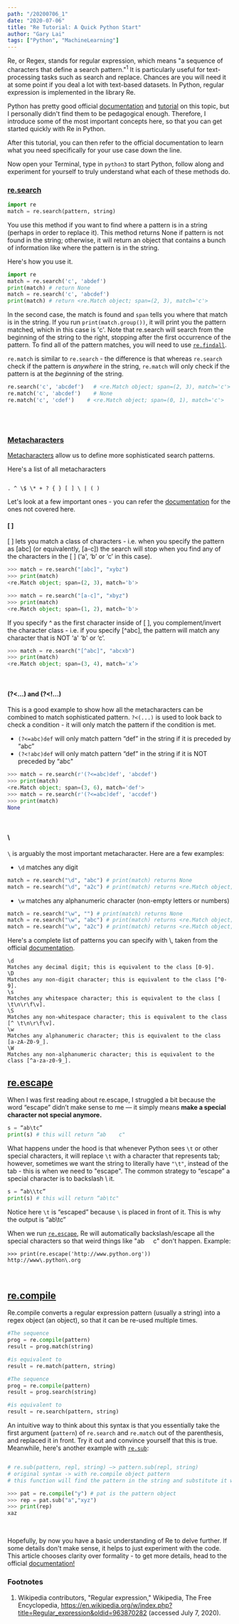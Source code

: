 ```yaml
---
path: "/20200706_1"
date: "2020-07-06"
title: "Re Tutorial: A Quick Python Start"
author: "Gary Lai"
tags: ["Python", "MachineLearning"]
---
```


Re, or Regex, stands for regular expression, which means "a sequence of characters that define a search pattern."<sup>1</sup> It is particularly useful for text-processing tasks such as search and replace. Chances are you will need it at some point if you deal a lot with text-based datasets. In Python, regular expression is implemented in the library Re.

Python has pretty good official <u>[documentation](https://docs.python.org/3/library/re.html)</u> and <u>[tutorial](https://docs.python.org/3/howto/regex.html)</u> on this topic, but I personally didn't find them to be pedagogical enough. Therefore, I introduce some of the most important concepts here, so that you can get started quickly with Re in Python.

After this tutorial, you can then refer to the official documentation to learn what you need specifically for your use case down the line.

Now open your Terminal, type in `python3` to start Python, follow along and experiment for yourself to truly understand what each of these methods do.

### <u>re.search</u>

```python
import re
match = re.search(pattern, string)
```

You use this method if you want to find where a pattern is in a string (perhaps in order to replace it). This method returns None if pattern is not found in the string; otherwise, it will return an object that contains a bunch of information like where the pattern is in the string.

Here's how you use it.

```python
import re
match = re.search('c', 'abdef')
print(match) # return None
match = re.search('c', 'abcdef')
print(match) # return <re.Match object; span=(2, 3), match='c'>
```

In the second case, the match is found and `span` tells you where that match is in the string. If you run `print(match.group())`, it will print you the pattern matched, which in this case is 'c'. Note that re.search will search from the beginning of the string to the right, stopping after the first occurrence of the pattern. To find all of the pattern matches, you will need to use <u>[`re.findall`](https://docs.python.org/3/library/re.html#re.findall)</u>.

`re.match` is similar to `re.search` - the difference is that whereas `re.search` check if the pattern is _anywhere_ in the string, `re.match` will only check if the pattern is at the _beginning_ of the string.

```python
re.search('c', 'abcdef')   # <re.Match object; span=(2, 3), match='c'>
re.match('c', 'abcdef')    # None
re.match('c', 'cdef')    # <re.Match object; span=(0, 1), match='c'>
```

<br />
<br />

### <u>Metacharacters</u>

[Metacharacters](https://docs.python.org/3/howto/regex.html#more-metacharacters) allow us to define more sophisticated search patterns.

Here's a list of all metacharacters

```

. ^ \$ \* + ? { } [ ] \ | ( )

```

Let's look at a few important ones - you can refer the [documentation](https://docs.python.org/3/library/re.html) for the ones not covered here.

#### **[ ]**

[ ] lets you match a class of characters - i.e. when you specify the pattern as [abc] (or equivalently, [a-c]) the search will stop when you find any of the characters in the [ ] (‘a', ‘b’ or ‘c’ in this case).

```python
>>> match = re.search("[abc]", "xybz")
>>> print(match)
<re.Match object; span=(2, 3), match='b'>

>>> match = re.search("[a-c]", "xbyz")
>>> print(match)
<re.Match object; span=(1, 2), match='b'>
```

If you specify ^ as the first character inside of [ ], you complement/invert the character class - i.e. if you specify [\^abc], the pattern will match any character that is NOT ‘a' ‘b' or ‘c’.

```python
>>> match = re.search("[^abc]", "abcxb")
>>> print(match)
<re.Match object; span=(3, 4), match='x’>
```

<br />

#### (?<...) and (?<!...)

This is a good example to show how all the metacharacters can be combined to match sophisticated pattern. `?<(...)` is used to look back to check a condition - it will only match the pattern if the condition is met.

- `(?<=abc)def` will only match pattern “def” in the string if it is preceded by “abc”
- `(?<!abc)def` will only match pattern “def” in the string if it is NOT preceded by “abc"

```python
>>> match = re.search(r'(?<=abc)def', 'abcdef')
>>> print(match)
<re.Match object; span=(3, 6), match='def'>
>>> match = re.search(r'(?<=abc)def', 'accdef')
>>> print(match)
None
```

<br />

#### **\\**

`\` is arguably the most important metacharacter. Here are a few examples:

- `\d` matches any digit

```python
match = re.search("\d", "abc") # print(match) returns None
match = re.search("\d", "a2c") # print(match) returns <re.Match object; span=(1, 2), match='2'>
```

- `\w` matches any alphanumeric character (non-empty letters or numbers)

```python
match = re.search("\w", "") # print(match) returns None
match = re.search("\w", "abc") # print(match) returns <re.Match object; span=(0, 1), match='a'>
match = re.search("\w", "a2c") # print(match) returns <re.Match object; span=(0, 1), match='a'>
```

Here's a complete list of patterns you can specify with \\, taken from the official <u>[documentation](https://docs.python.org/3/library/re.html)</u>.

```
\d
Matches any decimal digit; this is equivalent to the class [0-9].
\D
Matches any non-digit character; this is equivalent to the class [^0-9].
\s
Matches any whitespace character; this is equivalent to the class [ \t\n\r\f\v].
\S
Matches any non-whitespace character; this is equivalent to the class [^ \t\n\r\f\v].
\w
Matches any alphanumeric character; this is equivalent to the class [a-zA-Z0-9_].
\W
Matches any non-alphanumeric character; this is equivalent to the class [^a-za-z0-9_].
```

## <u>re.escape</u>

When I was first reading about re.escape, I struggled a bit because the word “escape” didn’t make sense to me — it simply means **make a special character not special anymore.**

```python
s = “ab\tc”
print(s) # this will return “ab    c"
```

What happens under the hood is that whenever Python sees `\t` or other special characters, it will replace `\t` with a character that represents tab; however, sometimes we want the string to literally have `"\t"`, instead of the tab - this is when we need to "escape". The common strategy to “escape” a special character is to backslash \ it.

```python
s = “ab\\tc”
print(s) # this will return “ab\tc"
```

Notice here `\t` is “escaped” because `\` is placed in front of it. This is why the output is “ab\tc”

When we run <u>[`re.escape`](https://docs.python.org/3/library/re.html#re.escape)</u>, Re will automatically backslash/escape all the special characters so that weird things like "ab&nbsp;&nbsp;&nbsp;&nbsp;&nbsp;c" don't happen. Example:

```python3
>>> print(re.escape('http://www.python.org'))
http://www\.python\.org
```

<br />

## <u>re.compile</u>

Re.compile converts a regular expression pattern (usually a string) into a regex object (an object), so that it can be re-used multiple times.

```python
#The sequence
prog = re.compile(pattern)
result = prog.match(string)

#is equivalent to
result = re.match(pattern, string)

#The sequence
prog = re.compile(pattern)
result = prog.search(string)

#is equivalent to
result = re.search(pattern, string)
```

An intuitive way to think about this syntax is that you essentially take the first argument (`pattern`) of `re.search` and `re.match` out of the parenthesis, and replaced it in front. Try it out and convince yourself that this is true. Meanwhile, here's another example with <u>[`re.sub`](https://docs.python.org/3/library/re.html#re.sub)</u>:

```python

# re.sub(pattern, repl, string) —> pattern.sub(repl, string)
# original syntax -> with re.compile object pattern
# this function will find the pattern in the string and substitute it with repl

>>> pat = re.compile("y") # pat is the pattern object
>>> rep = pat.sub("a","xyz")
>>> print(rep)
xaz
```

<br />

Hopefully, by now you have a basic understanding of Re to delve further. If some details don't make sense, it helps to just experiment with the code. This article chooses clarity over formality - to get more details, head to the official <u>[documentation](https://docs.python.org/3/library/re.html#re.sub)!</u>

### Footnotes

1. Wikipedia contributors, "Regular expression," Wikipedia, The Free Encyclopedia, https://en.wikipedia.org/w/index.php?title=Regular_expression&oldid=963870282 (accessed July 7, 2020).
